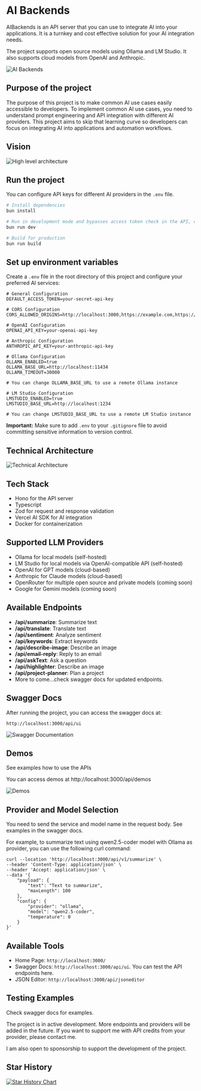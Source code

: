 # AI Backends

AIBackends is an API server that you can use to integrate AI into your applications. It is a turnkey and cost effective solution for your AI integration needs. 

The project supports open source models using Ollama and LM Studio. It also supports cloud models from OpenAI and Anthropic.

![AI Backends](images/run-aibackends.png)

## Purpose of the project

The purpose of this project is to make common AI use cases easily accessible to developers. To implement common AI use cases, you need to understand prompt engineering and API integration with different AI providers. This project aims to skip that learning curve so developers can focus on integrating AI into applications and automation workflows.

## Vision

![High level architecture](images/ai-backend-diagram.png)

## Run the project

You can configure API keys for different AI providers in the `.env` file.

```bash
# Install dependencies
bun install

# Run in development mode and bypasses access token check in the API, do run using this command in production. Always use production when deploying so access token is required. NODE_ENV=development is set in package.json when you run in development mode.
bun run dev

# Build for production
bun run build
```

## Set up environment variables

Create a `.env` file in the root directory of this project and configure your preferred AI services:

```env
# General Configuration
DEFAULT_ACCESS_TOKEN=your-secret-api-key

# CORS Configuration
CORS_ALLOWED_ORIGINS=http://localhost:3000,https://example.com,https://*.example.com

# OpenAI Configuration
OPENAI_API_KEY=your-openai-api-key

# Anthropic Configuration
ANTHROPIC_API_KEY=your-anthropic-api-key

# Ollama Configuration
OLLAMA_ENABLED=true
OLLAMA_BASE_URL=http://localhost:11434
OLLAMA_TIMEOUT=30000

# You can change OLLAMA_BASE_URL to use a remote Ollama instance
 
# LM Studio Configuration 
LMSTUDIO_ENABLED=true
LMSTUDIO_BASE_URL=http://localhost:1234

# You can change LMSTUDIO_BASE_URL to use a remote LM Studio instance
```

**Important:** Make sure to add `.env` to your `.gitignore` file to avoid committing sensitive information to version control.

## Technical Architecture

![Technical Architecture](images/aibackends-architecture.png)


## Tech Stack

- Hono for the API server
- Typescript
- Zod for request and response validation
- Vercel AI SDK for AI integration
- Docker for containerization

## Supported LLM Providers

- Ollama for local models (self-hosted)
- LM Studio for local models via OpenAI-compatible API (self-hosted)
- OpenAI for GPT models (cloud-based)
- Anthropic for Claude models (cloud-based)
- OpenRouter for multiple open source and private models (coming soon)
- Google for Gemini models (coming soon)

## Available Endpoints

- **/api/summarize**: Summarize text
- **/api/translate**: Translate text
- **/api/sentiment**: Analyze sentiment
- **/api/keywords**: Extract keywords
- **/api/describe-image**: Describe an image
- **/api/email-reply**: Reply to an email
- **/api/askText**: Ask a question
- **/api/highlighter**: Describe an image
- **/api/project-planner**: Plan a project
- More to come...check swagger docs for updated endpoints.

## Swagger Docs

After running the project, you can access the swagger docs at:

`http://localhost:3000/api/ui`

![Swagger Documentation](images/swagger.png)


## Demos

See examples how to use the APIs

You can access demos at http://localhost:3000/api/demos

![Demos](images/aibackends-demo-page.png)


## Provider and Model Selection
You need to send the service and model name in the request body. See examples in the swagger docs.

For example, to summarize text using qwen2.5-coder model with Ollama as provider, you can use the following curl command:

```curl
curl --location 'http://localhost:3000/api/v1/summarize' \
--header 'Content-Type: application/json' \
--header 'Accept: application/json' \
--data '{
    "payload": {
        "text": "Text to summarize",
        "maxLength": 100
    },
    "config": {
        "provider": "ollama",
        "model": "qwen2.5-coder",
        "temperature": 0
    }
}'
```

## Available Tools
- Home Page: `http://localhost:3000/`
- Swagger Docs: `http://localhost:3000/api/ui`. You can test the API endpoints here.
- JSON Editor: `http://localhost:3000/api/jsoneditor`

## Testing Examples

Check swagger docs for examples.

The project is in active development. More endpoints and providers will be added in the future. If you want to support me with API credits from your provider, please contact me.

I am also open to sponsorship to support the development of the project.

## Star History

[![Star History Chart](https://api.star-history.com/svg?repos=donvito/ai-backends&type=Date)](https://www.star-history.com/#donvito/ai-backends&Date)